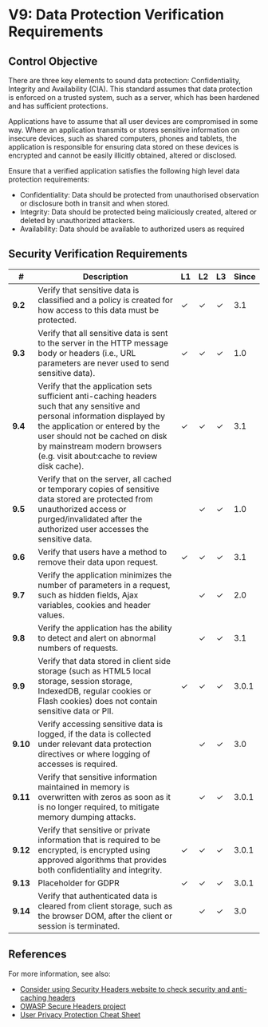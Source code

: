 # V9: Data Protection Verification Requirements

## Control Objective

There are three key elements to sound data protection: Confidentiality, Integrity and Availability (CIA). This standard assumes that data protection is enforced on a trusted system, such as a server, which has been hardened and has sufficient protections.

Applications have to assume that all user devices are compromised in some way. Where an application transmits or stores sensitive information on insecure devices, such as shared computers, phones and tablets, the application is responsible for ensuring data stored on these devices is encrypted and cannot be easily illicitly obtained, altered or disclosed.

Ensure that a verified application satisfies the following high level data protection requirements:

*	Confidentiality: Data should be protected from unauthorised observation or disclosure both in transit and when stored.
*	Integrity: Data should be protected being maliciously created, altered or deleted by unauthorized attackers.
*	Availability: Data should be available to authorized users as required


## Security Verification Requirements

| # | Description | L1 | L2 | L3 | Since |
| --- | --- | --- | --- | -- | -- |
| **9.2** | Verify that sensitive data is classified and a policy is created for how access to this data must be protected. | ✓ | ✓ | ✓ | 3.1 |
| **9.3** | Verify that all sensitive data is sent to the server in the HTTP message body or headers (i.e., URL parameters are never used to send sensitive data). | ✓ | ✓ | ✓ | 1.0 |
| **9.4** | Verify that the application sets sufficient anti-caching headers such that any sensitive and personal information displayed by the application or entered by the user should not be cached on disk by mainstream modern browsers (e.g. visit about:cache to review disk cache). | ✓ | ✓ | ✓ | 3.1 |
| **9.5** | Verify that on the server, all cached or temporary copies of sensitive data stored are protected from unauthorized access or purged/invalidated after the authorized user accesses the sensitive data. |  | ✓ | ✓ | 1.0 |
| **9.6** | Verify that users have a method to remove their data upon request. | ✓ | ✓ | ✓ | 3.1 |
| **9.7** | Verify the application minimizes the number of parameters in a request, such as hidden fields, Ajax variables, cookies and header values. |  | ✓ | ✓ | 2.0 |
| **9.8** | Verify the application has the ability to detect and alert on abnormal numbers of requests. |  | ✓ | ✓ | 3.1 |
| **9.9** | Verify that data stored in client side storage (such as HTML5 local storage, session storage, IndexedDB, regular cookies or Flash cookies) does not contain sensitive data or PII. | ✓ | ✓ | ✓ | 3.0.1 |
| **9.10** | Verify accessing sensitive data is logged, if the data is collected under relevant data protection directives or where logging of accesses is required. |  | ✓ | ✓ | 3.0 |
| **9.11** | Verify that sensitive information maintained in memory is overwritten with zeros as soon as it is no longer required, to mitigate memory dumping attacks. |  | ✓ | ✓ | 3.0.1 |
| **9.12** | Verify that sensitive or private information that is required to be encrypted, is encrypted using approved algorithms that provides both confidentiality and integrity. | ✓ | ✓ | ✓ | 3.0.1 |
| **9.13** | Placeholder for GDPR | ✓ | ✓ | ✓ | 3.0.1 |
| **9.14** | Verify that authenticated data is cleared from client storage, such as the browser DOM, after the client or session is terminated. |  | ✓ | ✓ | 3.0 |



## References

For more information, see also:

* [Consider using Security Headers website to check security and anti-caching headers](https://securityheaders.io)
* [OWASP Secure Headers project](https://www.owasp.org/index.php/OWASP_Secure_Headers_Project)
* [User Privacy Protection Cheat Sheet](https://www.owasp.org/index.php/User_Privacy_Protection_Cheat_Sheet)
